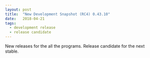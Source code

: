 ```yaml
---
layout: post
title:  "New Development Snapshot (RC4) 0.43.10"
date:   2018-04-21
tags: 
  - development release
  - release candidate
---
```


New releases for the all the programs.  Release candidate for the next stable.
